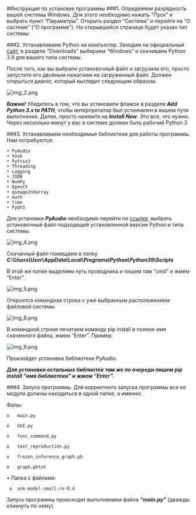 #Инструкция по установке программы
###1.	Определяем разрядность вашей системы Windows.
Для этого необходимо нажать “Пуск” и выбрать пункт “Параметры”. 
Открыть раздел “Система” и перейти на “О системе” (“О программе”). 
На открывшейся странице будет указан тип системы.

###2.	Устанавливаем Python на компьютер.
Заходим на официальный 
[сайт](https://www.python.org/downloads/windows/), 
в разделе “Downloads” выбираем “Windows” и скачиваем Python 3.9 
для вашего типа системы.

После того, как вы выбрали установочный файл и загрузили его, 
просто запустите его двойным нажатием на загруженный файл. Должен 
открыться диалог, который выглядит следующим образом:

![img_2.png](img_2.png)

***Важно!*** Убедитесь в том, что вы установили флажок в разделе 
***Add Python 3.x to PATH***, чтобы интерпретатор был установлен 
в вашем пути выполнения.
Далее, просто нажмите на ***Install Now***. Это все, что нужно. 
Через несколько минут у вас в системе должен быть рабочий Python 3

###3.	Устанавливаем необходимые библиотеки для работы программы.
Нам потребуются: 
```
• PyAudio
• Vosk
• Pyttsx3
• Threading
• Logging
• JSON
• NumPy 
• OpenCV 
• qimage2ndarray
• math
• time
• PyQt5
```


Для установки ***PyAudio*** необходимо перейти по 
[ссылке](https://www.lfd.uci.edu/%7Egohlke/pythonlibs/#pyaudio), 
выбрать установочный файл подходящей установленной версии Python и 
типа системы.

![img_4.png](img_4.png)

Скачанный файл помещаем в папку 
***C:\Users\User\AppData\Local\Programs\Python\Python39\Scripts***

В этой же папке выделяем путь проводника и пишем там “cmd” и жмем 
“Еnter”.

![img_5.png](img_5.png)

Откроется командная строка с уже выбранным расположением файловой 
системы

![img_8.png](img_8.png)

В командной строке печатаем команду pip install и полное имя 
скаченного файла, жмем “Еnter”.
Пример: 

![img_9.png](img_9.png)

Произойдет установка библиотеки PyAudio.

***Для установки остальных библиотек там же по очереди пишем pip 
install “имя библиотеки” и жмем “Еnter”.***

###4.	Запуск программы.
Для корректного запуска программы все ее модули должны находиться в 
одной папке, а именно: 

Фалы:

    o	main.py

    o	GUI.py
    
    o	func_command.py

    o	text_reproduction.py

    o	frozen_inference_graph.pb 

    o	graph.pbtxt

•	Папка с файлами:

     o	osk-model-small-ru-0.4

Запуск программы происходит выполнением файла ***“main.py”*** 
(дважды кликнуть по нему). 


